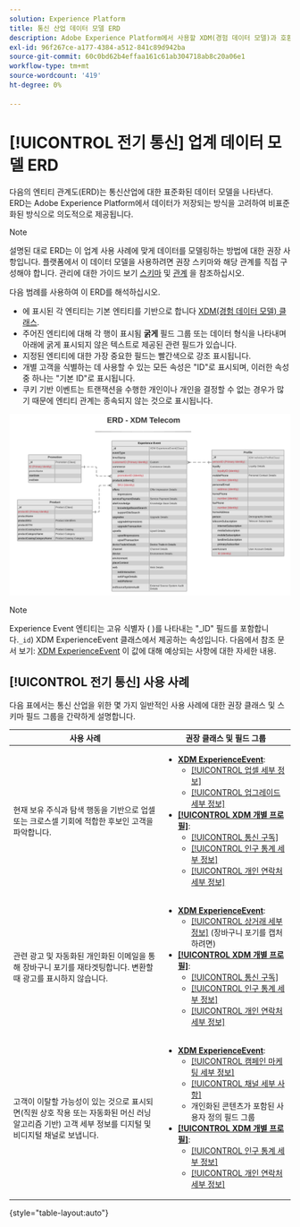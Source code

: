 ```yaml
---
solution: Experience Platform
title: 통신 산업 데이터 모델 ERD
description: Adobe Experience Platform에서 사용할 XDM(경험 데이터 모델)과 호환되는 통신 업계에 대한 표준화된 데이터 모델을 설명하는 ERD(엔티티 관계 다이어그램)를 봅니다.
exl-id: 96f267ce-a177-4384-a512-841c89d942ba
source-git-commit: 60c0bd62b4effaa161c61ab304718ab8c20a06e1
workflow-type: tm+mt
source-wordcount: '419'
ht-degree: 0%

---
```


# [!UICONTROL 전기 통신] 업계 데이터 모델 ERD

다음의 엔티티 관계도(ERD)는 통신산업에 대한 표준화된 데이터 모델을 나타낸다. ERD는 Adobe Experience Platform에서 데이터가 저장되는 방식을 고려하여 비표준화된 방식으로 의도적으로 제공됩니다.

>[!NOTE]
>
>설명된 대로 ERD는 이 업계 사용 사례에 맞게 데이터를 모델링하는 방법에 대한 권장 사항입니다. 플랫폼에서 이 데이터 모델을 사용하려면 권장 스키마와 해당 관계를 직접 구성해야 합니다. 관리에 대한 가이드 보기 [스키마](../../ui/resources/schemas.md) 및 [관계](../../tutorials/relationship-ui.md) 을 참조하십시오.

다음 범례를 사용하여 이 ERD를 해석하십시오.

* 에 표시된 각 엔티티는 기본 엔티티를 기반으로 합니다 [XDM(경험 데이터 모델) 클래스](../composition.md#class).
* 주어진 엔티티에 대해 각 행이 표시됨 **굵게** 필드 그룹 또는 데이터 형식을 나타내며 아래에 굵게 표시되지 않은 텍스트로 제공된 관련 필드가 있습니다.
* 지정된 엔티티에 대한 가장 중요한 필드는 빨간색으로 강조 표시됩니다.
* 개별 고객을 식별하는 데 사용할 수 있는 모든 속성은 &quot;ID&quot;로 표시되며, 이러한 속성 중 하나는 &quot;기본 ID&quot;로 표시됩니다.
* 쿠키 기반 이벤트는 트랜잭션을 수행한 개인이나 개인을 결정할 수 없는 경우가 많기 때문에 엔티티 관계는 종속되지 않는 것으로 표시됩니다.


![](../../images/industries/telecom.png)

>[!NOTE]
>
>Experience Event 엔티티는 고유 식별자 ( )를 나타내는 &quot;_ID&quot; 필드를 포함합니다.`_id`) XDM ExperienceEvent 클래스에서 제공하는 속성입니다. 다음에서 참조 문서 보기: [XDM ExperienceEvent](../../classes/experienceevent.md) 이 값에 대해 예상되는 사항에 대한 자세한 내용.

## [!UICONTROL 전기 통신] 사용 사례

다음 표에서는 통신 산업을 위한 몇 가지 일반적인 사용 사례에 대한 권장 클래스 및 스키마 필드 그룹을 간략하게 설명합니다.

| 사용 사례 | 권장 클래스 및 필드 그룹 |
| --- | --- |
| 현재 보유 주식과 탐색 행동을 기반으로 업셀 또는 크로스셀 기회에 적합한 후보인 고객을 파악합니다. | <ul><li>**[XDM ExperienceEvent](../../classes/experienceevent.md)**:<ul><li>[[!UICONTROL 업셀 세부 정보]](../../field-groups/event/upsell-details.md)</li><li>[[!UICONTROL 업그레이드 세부 정보]](../../field-groups/event/upgrade-details.md)</li></ul></li><li>**[[!UICONTROL XDM 개별 프로필]](../../classes/individual-profile.md)**:<ul><li>[[!UICONTROL 통신 구독]](../../field-groups/profile/telecom-subscription.md)</li><li>[[!UICONTROL 인구 통계 세부 정보]](../../field-groups/profile/demographic-details.md)</li><li>[[!UICONTROL 개인 연락처 세부 정보]](../../field-groups/profile/personal-contact-details.md)</li></ul></li></ul> |
| 관련 광고 및 자동화된 개인화된 이메일을 통해 장바구니 포기를 재타겟팅합니다. 변환할 때 광고를 표시하지 않습니다. | <ul><li>**[XDM ExperienceEvent](../../classes/experienceevent.md)**:<ul><li>[[!UICONTROL 상거래 세부 정보]](../../field-groups/event/upsell-details.md) (장바구니 포기를 캡처하려면)</li></ul></li><li>**[[!UICONTROL XDM 개별 프로필]](../../classes/individual-profile.md)**:<ul><li>[[!UICONTROL 통신 구독]](../../field-groups/profile/telecom-subscription.md)</li><li>[[!UICONTROL 인구 통계 세부 정보]](../../field-groups/profile/demographic-details.md)</li><li>[[!UICONTROL 개인 연락처 세부 정보]](../../field-groups/profile/personal-contact-details.md)</li></ul></li></ul> |
| 고객이 이탈할 가능성이 있는 것으로 표시되면(직원 상호 작용 또는 자동화된 머신 러닝 알고리즘 기반) 고객 세부 정보를 디지털 및 비디지털 채널로 보냅니다. | <ul><li>**[XDM ExperienceEvent](../../classes/experienceevent.md)**:<ul><li>[[!UICONTROL 캠페인 마케팅 세부 정보]](../../field-groups/event/campaign-marketing-details.md)</li><li>[[!UICONTROL 채널 세부 사항]](../../field-groups/event/channel-details.md)</li><li>개인화된 콘텐츠가 포함된 사용자 정의 필드 그룹</li></ul></li><li>**[[!UICONTROL XDM 개별 프로필]](../../classes/individual-profile.md)**:<ul><li>[[!UICONTROL 인구 통계 세부 정보]](../../field-groups/profile/demographic-details.md)</li><li>[[!UICONTROL 개인 연락처 세부 정보]](../../field-groups/profile/personal-contact-details.md)</li></ul></li></ul> |

{style="table-layout:auto"}

